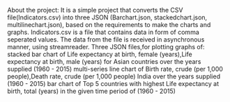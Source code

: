 About the project: It is a simple project that converts the CSV file(Indicators.csv) into three JSON (Barchart.json, stackedchart.json,
multilinechart.json), based on the requirements to make the charts and graphs. 
Indicators.csv is a file that contains data in form of comma seperated values.
The data from the file is received in asynchronous manner, using streamreader. 
Three JSON files,for plotting graphs of:
stacked bar chart of Life expectancy at birth, female (years),Life expectancy at birth, male (years) for Asian countries over the years supplied (1960 - 2015) 
multi-series line chart of Birth rate, crude (per 1,000 people),Death rate, crude (per 1,000 people) India over the years supplied (1960 - 2015) 
bar chart of Top 5 countries with highest Life expectancy at birth, total (years) in the given time period of (1960 - 2015)
